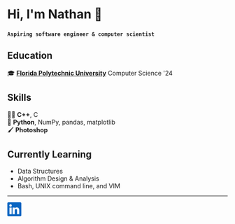 # Hi, I'm Nathan 👋

**`Aspiring software engineer & computer scientist`**

## Education
🎓 [**Florida Polytechnic University**][poly] Computer Science '24  

[poly]: https://floridapoly.edu/

## Skills

:man_technologist:		**C++**, C  
:snake:					**Python**, NumPy, pandas, matplotlib  
:paintbrush:			**Photoshop**  

## Currently Learning

- Data Structures
- Algorithm Design & Analysis
- Bash, UNIX command line, and VIM

- - -

<a href="https://www.linkedin.com/in/nathan-bodie-60a070209/">
    <img height="32" align="left" alt="LinkedIn" src="img/icons/linkedin.png" />
</a>
